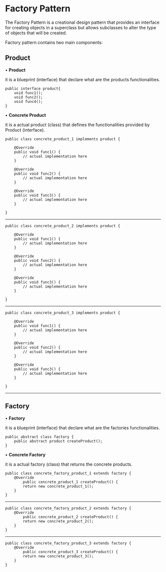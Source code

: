 # Factory Pattern

The Factory Pattern is a creational design pattern that provides an interface for creating objects in a superclass but allows subclasses to alter the type of objects that will be created.

Factory pattern contains two main components: 

## Product

• **Product**

it is a blueprint (interface) that declare what are the products functionalities.

    public interface product{
        void func1();
        void func2();
        void func4();
    }

• **Concrete Product**

it is a actual product (class) that defines the functionalities provided by Product (interface).

    
    public class concrete_product_1 implements product {

        @Override
        public void func1() {
            // actual implementation here
        }

        @Override
        public void func2() {
            // actual implementation here
        }

        @Override
        public void func3() {
            // actual implementation here
        }

    }


---

    public class concrete_product_2 implements product {

        @Override
        public void func1() {
            // actual implementation here
        }

        @Override
        public void func2() {
            // actual implementation here
        }

        @Override
        public void func3() {
            // actual implementation here
        }

    }

---

    public class concrete_product_3 implements product {

        @Override
        public void func1() {
            // actual implementation here
        }

        @Override
        public void func2() {
            // actual implementation here
        }

        @Override
        public void func3() {
            // actual implementation here
        }

    }


---
## Factory

• **Factory**

it is a blueprint (interface) that declare what are the factories functionalities.

    public abstract class factory {
        public abstract product createProduct();
    }


• **Concrete Factory**

it is a actual factory (class) that returns the concrete products.

    public class concrete_factory_product_1 extends factory {
        @Override
            public concrete_product_1 createProduct() {
            return new concrete_product_1();
        }
    }

---

    public class concrete_factory_product_2 extends factory {
        @Override
            public concrete_product_2 createProduct() {
            return new concrete_product_2();
        }
    }
---
    public class concrete_factory_product_3 extends factory {
        @Override
            public concrete_product_3 createProduct() {
            return new concrete_product_3();
        }
    }
